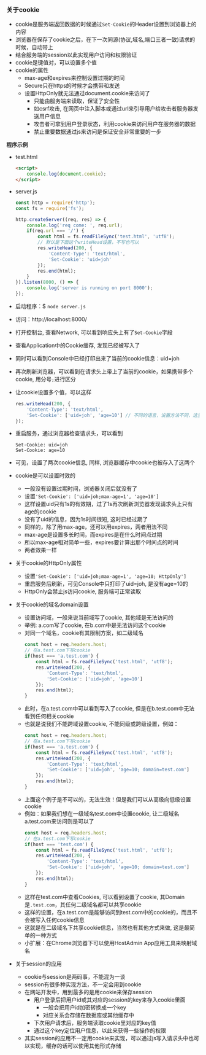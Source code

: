 ### 关于cookie

- cookie是服务端返回数据的时候通过`Set-Cookie`的Header设置到浏览器上的内容
- 浏览器在保存了cookie之后，在下一次同源(协议,域名,端口三者一致)请求的时候，自动带上
- 结合服务端的session以此实现用户访问和权限验证
- cookie是键值对，可以设置多个值
- cookie的属性
    * max-age和expires来控制设置过期的时间
    * Secure只在https的时候才会携带和发送
    * 设置HttpOnly就无法通过document.cookie来访问了
        * 只能由服务端来读取，保证了安全性
        * 如csrf攻击, 在网页中注入脚本或通过url来引导用户给攻击者服务器发送用户信息
        * 攻击者可拿到用户登录状态，利用cookie来访问用户在服务器的数据
        * 禁止重要数据通过js来访问是保证安全非常重要的一步


**程序示例**

- test.html
    ```html
    <script>
        console.log(document.cookie);
    </script>
    ```

- server.js
    ```js
    const http = require('http');
    const fs = require('fs');

    http.createServer((req, res) => {
        console.log('req come: ', req.url);
        if(req.url === '/') {
            const html = fs.readFileSync('test.html', 'utf8');
            // 默认是下面这个writeHead设置，不写也可以
            res.writeHead(200, {
                'Content-Type': 'text/html',
                'Set-Cookie': 'uid=joh'
            });
            res.end(html);
        }
    }).listen(8000, () => {
        console.log('server is running on port 8000');
    });
    ```

- 启动程序：$ `node server.js`
- 访问：http://localhost:8000/
- 打开控制台, 查看Network, 可以看到响应头上有了`Set-Cookie`字段
- 查看Application中的Cookie缓存, 发现已经被写入了
- 同时可以看到Console中已经打印出来了当前的cookie信息：uid=joh
- 再次刷新浏览器，可以看到在请求头上带上了当前的cookie，如果携带多个cookie, 用分号`;`进行区分
- 让cookie设置多个值，可以这样
    ```js
    res.writeHead(200, {
        'Content-Type': 'text/html',
        'Set-Cookie': ['uid=joh', 'age=10'] // 不同的语言，设置方法不同，这里注意一下
    });
    ```
- 重启服务，通过浏览器检查请求头，可以看到
    ```log
    Set-Cookie: uid=joh
    Set-Cookie: age=10
    ```
- 可见，设置了两次cookie信息, 同样, 浏览器缓存中cookie也被存入了这两个
- cookie是可以设置时效的
    * 一般没有设置过期时间，浏览器关闭后就没有了
    * 设置`'Set-Cookie': ['uid=joh;max-age=1', 'age=10']`
    * 这样设置uid只有1s的有效期，过了1s再次刷新浏览器发现请求头上只有age的cookie
    * 没有了uid的信息，因为1s时间很短, 这时已经过期了
    * 同样的，除了用max-age，还可以用expires，两者用法不同
    * max-age是设置多长时间，而expires是在什么时间点过期
    * 所以max-age相对简单一些，expires要计算出那个时间点的时间
    * 两者效果一样
- 关于cookie的HttpOnly属性
    * 设置`'Set-Cookie': ['uid=joh;max-age=1', 'age=10; HttpOnly']`
    * 重启服务后刷新，可见Console中只打印了uid=joh, 是没有age=10的
    * HttpOnly会禁止js访问cookie, 服务端可正常读取
- 关于cookie的域名domain设置
    * 设置访问域，一般来说当前域写了cookie, 其他域是无法访问的
    * 举例: a.com写了cookie, 在b.com中是无法访问这个cookie
    * 对同一个域名，cookie有其限制方案，如二级域名
        ```js
        const host = req.headers.host;
        // 在a.test.com下写cookie
        if(host === 'a.test.com') {
            const html = fs.readFileSync('test.html', 'utf8');
            res.writeHead(200, {
                'Content-Type': 'text/html',
                'Set-Cookie': ['uid=joh', 'age=10']
            });
            res.end(html);
        }
        ```
    * 此时，在a.test.com中可以看到写入了cookie, 但是在b.test.com中无法看到任何相关cookie
    * 也就是说我们不能跨域设置cookie, 不能同级或跨级设置，例如：
        ```js
        const host = req.headers.host;
        // 在a.test.com下写cookie
        if(host === 'a.test.com') {
            const html = fs.readFileSync('test.html', 'utf8');
            res.writeHead(200, {
                'Content-Type': 'text/html',
                'Set-Cookie': ['uid=joh', 'age=10; domain=test.com']
            });
            res.end(html);
        }
        ```
    * 上面这个例子是不可以的，无法生效！但是我们可以从高级向低级设置cookie
    * 例如：如果我们想在一级域名test.com中设置cookie, 让二级域名a.test.com来访问则是可以了
        ```js
        const host = req.headers.host;
        // 在a.test.com下写cookie
        if(host === 'test.com') {
            const html = fs.readFileSync('test.html', 'utf8');
            res.writeHead(200, {
                'Content-Type': 'text/html',
                'Set-Cookie': ['uid=joh', 'age=10; domain=test.com']
            });
            res.end(html);
        }
        ```
    * 这样在test.com中查看Cookies, 可以看到设置了cookie, 其Domain是`.test.com`，其任何二级域名都可以共享cookie
    * 这样的设置，在a.test.com是能够访问到test.com中的cookie的，而且不会被写入任何cookie信息
    * 这就是在二级域名下共享cookie信息，当然也有其他方式来做, 这是最简单的一种方式
    * 小扩展：在Chrome浏览器下可以使用HostAdmin App应用工具来映射域名
- 关于session的应用
    * cookie与session是两码事，不能混为一谈
    * session有很多种实现方法，不一定会用到cookie
    * 在网站开发中，用到最多的是用cookie来保存session
        * 用户登录后把用户id或其对应的session的key来存入cookie里面
            * 一般会把用户id加密转换成一个key
            * 对应关系会存储在数据库或其他缓存中
        * 下次用户请求后，服务端读取cookie里对应的key值
        * 通过这个key定位用户信息，以此来获得一些操作的权限
    * 其实session的应用不一定用cookie来实现，可以通过js写入请求头中也可以实现，缓存的话可以使用其他形式存储